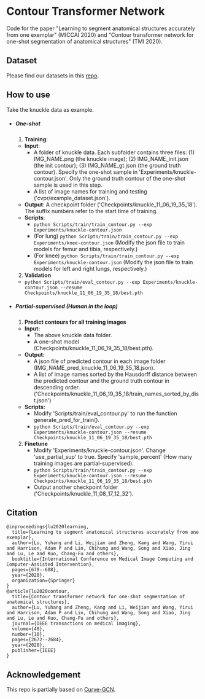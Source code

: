 # Contour Transformer Network
Code for the paper "Learning to segment anatomical structures accurately from one exemplar" (MICCAI 2020) and "Contour transformer network for one-shot segmentation of anatomical structures" (TMI 2020).

## Dataset
Please find our datasets in this <a href="https://github.com/rudylyh/CTN_data" target="_blank">repo</a>.

## How to use
Take the knuckle data as example.
+ ##### One-shot
  1. **Training**:
    + **Input**:
      + A folder of knuckle data. Each subfolder contains three files: (1) IMG_NAME.png (the knuckle image); (2) IMG_NAME_init.json (the init contour); (3) IMG_NAME_gt.json (the ground truth contour). Specify the one-shot sample in 'Experiments/knuckle-contour.json'. Only the ground truth contour of the one-shot sample is used in this step.
      + A list of image names for training and testing ('cvpr/example_dataset.json').
    + **Output**: A checkpoint folder ('Checkpoints/knuckle_11_06_19_35_18'). The suffix numbers refer to the start time of training.
    + **Scripts**:
      + `python Scripts/train/train_contour.py --exp Experiments/knuckle-contour.json`
      + (For lung) `python Scripts/train/train_contour.py --exp Experiments/knee-contour.json` (Modify the json file to train models for femur and tibia, respectively.)
      + (For knee) `python Scripts/train/train_contour.py --exp Experiments/knuckle-contour.json` (Modify the json file to train models for left and right lungs, respectively.)
  2. **Validation**
    + `python Scripts/train/eval_contour.py --exp Experiments/knuckle-contour.json --resume Checkpoints/knuckle_11_06_19_35_18/best.pth`

+ ##### Partial-supervised (Human in the loop)
  1. **Predict contours for all training images**
    + **Input:**
      + The above knuckle data folder.
      + A one-shot model (Checkpoints/knuckle_11_06_19_35_18/best.pth).
    + **Output:**
      + A json file of predicted contour in each image folder (IMG_NAME_pred_knuckle_11_06_19_35_18.json).
      + A list of image names sorted by the Hausdorff distance between the predicted contour and the ground truth contour in descending order. ('Checkpoints/knuckle_11_06_19_35_18/train_names_sorted_by_dist.json')
    + **Scripts:**
        + Modify 'Scripts/train/eval_contour.py' to run the function generate_pred_for_train().
        + `python Scripts/train/eval_contour.py --exp Experiments/knuckle-contour.json --resume Checkpoints/knuckle_11_06_19_35_18/best.pth`
  2. **Finetune**
      + Modify 'Experiments/knuckle-contour.json'. Change 'use_partial_sup' to true. Specify 'sample_percent' (How many training images are partial-supervised).
      + `python Scripts/train/train_contour.py --exp Experiments/knuckle-contour.json --resume Checkpoints/knuckle_11_06_19_35_18/best.pth`
      + Output another checkpoint folder ('Checkpoints/knuckle_11_08_17_12_32').

## Citation
```
@inproceedings{lu2020learning,
  title={Learning to segment anatomical structures accurately from one exemplar},
  author={Lu, Yuhang and Li, Weijian and Zheng, Kang and Wang, Yirui and Harrison, Adam P and Lin, Chihung and Wang, Song and Xiao, Jing and Lu, Le and Kuo, Chang-Fu and others},
  booktitle={International Conference on Medical Image Computing and Computer-Assisted Intervention},
  pages={678--688},
  year={2020},
  organization={Springer}
}
@article{lu2020contour,
  title={Contour transformer network for one-shot segmentation of anatomical structures},
  author={Lu, Yuhang and Zheng, Kang and Li, Weijian and Wang, Yirui and Harrison, Adam P and Lin, Chihung and Wang, Song and Xiao, Jing and Lu, Le and Kuo, Chang-Fu and others},
  journal={IEEE transactions on medical imaging},
  volume={40},
  number={10},
  pages={2672--2684},
  year={2020},
  publisher={IEEE}
}
```

## Acknowledgement
This repo is partially based on <a href="https://github.com/fidler-lab/curve-gcn" target="_blank">Curve-GCN</a>.
